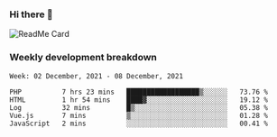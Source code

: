 ### Hi there 👋

<!--
**itzcy/itzcy** is a ✨ _special_ ✨ repository because its `README.md` (this file) appears on your GitHub profile.

Here are some ideas to get you started:

- 🔭 I’m currently working on ...
- 🌱 I’m currently learning ...
- 👯 I’m looking to collaborate on ...
- 🤔 I’m looking for help with ...
- 💬 Ask me about ...
- 📫 How to reach me: ...
- 😄 Pronouns: ...
- ⚡ Fun fact: ...
-->
![ReadMe Card](https://github-readme-stats.vercel.app/api?username=itzcy&show_icons=true&title_color=2d3198&icon_color=797cb8&text_color=24292e&bg_color=f6f8fa)

### Weekly development breakdown
<!--START_SECTION:waka-->
```text
Week: 02 December, 2021 - 08 December, 2021

PHP          7 hrs 23 mins   ██████████████████▒░░░░░░   73.76 % 
HTML         1 hr 54 mins    ████▓░░░░░░░░░░░░░░░░░░░░   19.12 % 
Log          32 mins         █▒░░░░░░░░░░░░░░░░░░░░░░░   05.38 % 
Vue.js       7 mins          ▒░░░░░░░░░░░░░░░░░░░░░░░░   01.28 % 
JavaScript   2 mins          ░░░░░░░░░░░░░░░░░░░░░░░░░   00.41 % 
```
<!--END_SECTION:waka-->
